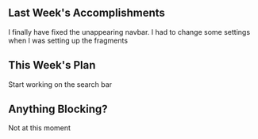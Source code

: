 ## Last Week's Accomplishments

 I finally have fixed the unappearing navbar. I had to change some settings when I was setting up the fragments
 
 ## This Week's Plan

Start working on the search bar

 ## Anything Blocking?

Not at this moment
